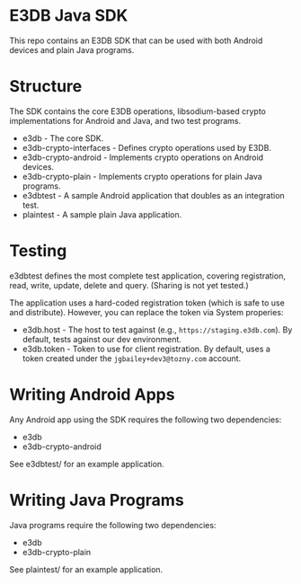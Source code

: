 E3DB Java SDK
====

This repo contains an E3DB SDK that can be used with both Android devices and plain Java programs.

Structure
====

The SDK contains the core E3DB operations, libsodium-based crypto implementations for Android
and Java, and two test programs.

* e3db - The core SDK.
* e3db-crypto-interfaces - Defines crypto operations used by E3DB.
* e3db-crypto-android - Implements crypto operations on Android devices.
* e3db-crypto-plain - Implements crypto operations for plain Java programs.
* e3dbtest - A sample Android application that doubles as an integration test.
* plaintest - A sample plain Java application.

Testing
====

e3dbtest defines the most complete test application, covering registration, read, write, update,
delete and query. (Sharing is not yet tested.)

The application uses a hard-coded registration token (which is safe to use and distribute). However,
you can replace the token via System properies:

* e3db.host - The host to test against (e.g., `https://staging.e3db.com`). By default, tests against
  our dev environment.
* e3db.token - Token to use for client registration. By default, uses a token created under the
  `jgbailey+dev3@tozny.com` account.

Writing Android Apps
====

Any Android app using the SDK requires the following two dependencies:

* e3db
* e3db-crypto-android

See e3dbtest/ for an example application.

Writing Java Programs
====

Java programs require the following two dependencies:

* e3db
* e3db-crypto-plain

See plaintest/ for an example application.

